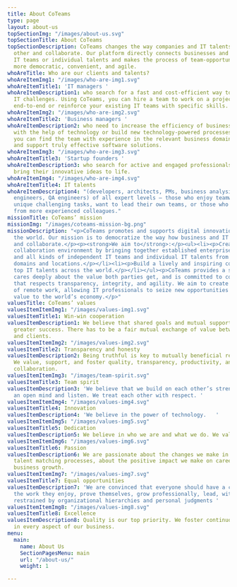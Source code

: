 ```yaml
---
title: About CoTeams
type: page
layout: about-us
topSectionImg: "/images/about-us.svg"
topSectionTitle: About CoTeams
topSectionDescription: CoTeams changes the way companies and IT talents find each
  other and collaborate. Our platform directly connects businesses and independent
  IT teams or individual talents and makes the process of team-opportunity matching
  more democratic, convenient, and agile.
whoAreTitle: Who are our clients and talents?
whoAreItemImg1: "/images/who-are-img1.svg"
whoAreItemTitle1: 'IT managers '
whoAreItemDescription1: who search for a fast and cost-efficient way to solve their
  IT challenges. Using CoTeams, you can hire a team to work on a project/project part
  end-to-end or reinforce your existing IT teams with specific skills.
whoAreItemImg2: "/images/who-are-img2.svg"
whoAreItemTitle2: 'Business managers '
whoAreItemDescription2: who need to increase the efficiency of business processes
  with the help of technology or build new technology-powered processes. Using CoTeams,
  you can find the team with experience in the relevant business domain to plan, develop,
  and support truly effective software solutions.
whoAreItemImg3: "/images/who-are-img3.svg"
whoAreItemTitle3: 'Startup founders '
whoAreItemDescription3: who search for active and engaged professionals to quickly
  bring their innovative ideas to life.
whoAreItemImg4: "/images/who-are-img4.svg"
whoAreItemTitle4: IT talents
whoAreItemDescription4: "(developers, architects, PMs, business analysists, DevOps
  engineers, QA engineers) of all expert levels – those who enjoy teamwork and solving
  unique challenging tasks, want to lead their own teams, or those who want to learn
  from more experienced colleagues."
missionTitle: CoTeams’ mission
missionImg: "/images/coteams-mission-bg.png"
missionDescription: "<p>CoTeams promotes and supports digital innovation all over
  the world. Our mission is to democratize the way how business and IT talents meet
  and collaborate.</p><p><strong>We aim to</strong>:</p><ul><li><p>Create a dynamic
  collaboration environment by bringing together established enterprises and startups
  and all kinds of independent IT teams and individual IT talents from different IT
  domains and locations.</p></li><li><p>Build a lively and inspiring community of
  top IT talents across the world.</p></li></ul><p>CoTeams provides a safe environment,
  cares deeply about the value both parties get, and is committed to collaboration
  that respects transparency, integrity, and agility. We aim to create the future
  of remote work, allowing IT professionals to seize new opportunities and adding
  value to the world’s economy.</p>"
valuesTitle: CoTeams’ values
valuesItemItemImg1: "/images/values-img1.svg"
valuesItemTitle1: Win-win cooperation
valuesItemDescription1: We believe that shared goals and mutual support lead to a
  greater success. There has to be a fair mutual exchange of value between talents
  and clients.
valuesItemItemImg2: "/images/values-img2.svg"
valuesItemTitle2: Transparency and honesty
valuesItemDescription2: Being truthful is key to mutually beneficial relationships.
  We value, support, and foster quality, transparency, productivity, and honesty in
  collaboration.
valuesItemItemImg3: "/images/team-spirit.svg"
valuesItemTitle3: Team spirit
valuesItemDescription3: 'We believe that we build on each other’s strengths. We keep
  an open mind and listen. We treat each other with respect. '
valuesItemItemImg4: "/images/values-img4.svg"
valuesItemTitle4: Innovation
valuesItemDescription4: 'We believe in the power of technology.   '
valuesItemItemImg5: "/images/values-img5.svg"
valuesItemTitle5: Dedication
valuesItemDescription5: We believe in who we are and what we do. We value leadership
valuesItemItemImg6: "/images/values-img6.svg"
valuesItemTitle6: Passion
valuesItemDescription6: We are passionate about the changes we make in the global
  talent matching processes, about the positive impact we make on career paths and
  business growth.
valuesItemItemImg7: "/images/values-img7.svg"
valuesItemTitle7: Equal opportunities
valuesItemDescription7: 'We are convinced that everyone should have a chance to do
  the work they enjoy, prove themselves, grow professionally, lead, without being
  restrained by organizational hierarchies and personal judgments '
valuesItemItemImg8: "/images/values-img8.svg"
valuesItemTitle8: Excellence
valuesItemDescription8: Quality is our top priority. We foster continuous improvement
  in every aspect of our business.
menu:
  main:
    name: About Us
    SectionPagesMenu: main
    url: "/about-us/"
    weight: 1

---
```


